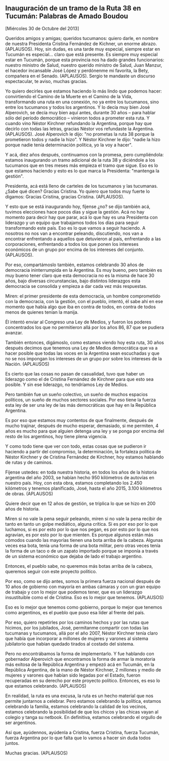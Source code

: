 Inauguración de un tramo de la Ruta 38 en Tucumán: Palabras de Amado Boudou
---------------------------------------------------------------------------

[Miércoles 30 de Octubre del 2013]

Queridos amigos y amigas; queridos tucumanos: quiero darle, en nombre de
nuestra Presidenta Cristina Fernández de Kichner, un enorme abrazo.
(APLAUSOS). Hoy, sin dudas, es una tarde muy especial, siempre estar en
Tucumán es especial... claro que está presente. Es siempre muy especial
estar en Tucumán, porque esta provincia nos ha dado grandes
funcionarios: nuestro ministro de Salud, nuestro querido ministro de
Salud, Juan Manzur, el hacedor incansable José López y perdónenme mi
favorita, la Bety, compañera en el Senado. (APLAUSOS). Sergio te
mandaste un discurso espectacular, te aviso, muchas gracias.

Yo quiero decirles que estamos haciendo lo más lindo que podemos hacer:
convirtiendo el Camino de la Muerte en el Camino de la Vida,
transformando una ruta en una conexión, no ya entre los tucumanos, sino
entre los tucumanos y todos los argentinos. Y lo decía muy bien José
Alperovich, se decía muy bien aquí antes, durante 30 años – para hablar
sólo del período democrático – vinieron todos a prometer esta ruta. Y
cuando vino Néstor Kirchner refundando la Argentina, porque hay que
decirlo con todas las letras, gracias Néstor vos refundaste la
Argentina. (APLAUSOS). José Alperovich le dijo: "no prometas la ruta 38
porque la prometieron todos y nadie la hizo". Y Néstor Kirchner le dijo:
"nadie la hizo porque nadie tenía determinación política, yo la voy a
hacer".

Y acá, diez años después, continuamos con la promesa, pero cumpliéndola:
estamos inaugurando un tramo adicional de la ruta 38 y diciéndole a los
tucumanos que en tres meses más empieza el tramo que sigue. Eso es lo
que estamos haciendo y esto es lo que marca la Presidenta: "mantenga la
gestión".

Presidenta, acá está lleno de carteles de los tucumanos y las tucumanas.
¿Sabe qué dicen? Gracias Cristina. Yo quiero que todos muy fuerte lo
digamos: Gracias Cristina, gracias Cristina. (APLAUSOS).

Y esto que se está inaugurando hoy, fíjense ¿no? se dijo también acá,
tuvimos elecciones hace pocos días y sigue la gestión. Acá no hay
momento para decir hay que parar, acá lo que hay es una Presidenta con
liderazgo y un equipo que trabajamos todos los días para seguir
transformando este país. Eso es lo que vamos a seguir haciendo. A
nosotros no nos van a encontrar peleando, discutiendo, nos van a
encontrar enfrentando a aquellos que detuvieron al país, enfrentando a
las corporaciones, enfrentando a todos los que ponen los intereses
económicos de un grupo por encima de los intereses del conjunto.
(APLAUSOS).

Por eso, compartámoslo también, estamos celebrando 30 años de democracia
ininterrumpida en la Argentina. Es muy bueno, pero también es muy bueno
tener claro que esta democracia no es la misma de hace 30 años, bajo
diversas circunstancias, bajo distintos liderazgos esta democracia se
consolida y empieza a dar cada vez más respuestas.

Miren: el primer presidente de esta democracia, un hombre comprometido
con la democracia, con la gestión, con el pueblo, intentó, él sabe ahí
en ese momento que había algo que iba en contra de todos, en contra de
todos menos de quienes tenían la manija.

Él intentó enviar al Congreso una Ley de Medios, y fueron los poderes
concentrados los que no permitieron allá por los años 86, 87 que se
pudiera avanzar.

También entonces, digámoslo, como estamos viendo hoy esta ruta, 30 años
después decimos que tenemos una Ley de Medios democrática que va a hacer
posible que todas las voces en la Argentina sean escuchadas y que no se
nos impongan los intereses de un grupo por sobre los intereses de la
Nación. (APLAUSOS)

Es cierto que las cosas no pasan de casualidad, tuvo que haber un
liderazgo como el de Cristina Fernández de Kirchner para que esto sea
posible. Y sin ese liderazgo, no tendríamos Ley de Medios.

Pero también fue un sueño colectivo, un sueño de muchos espacios
políticos, un sueño de muchos sectores sociales. Por eso tiene la fuerza
esta ley de ser una ley de las más democráticas que hay en la República
Argentina.

Es por eso que estamos muy contentos de que finalmente, después de mucho
trajinar, después de mucho esperar, demasiado, si me permiten, 4 años es
mucho para que alguien detenga una ley y se ponga por encima del resto
de los argentinos, hoy tiene plena vigencia.

Y como todo tiene que ver con todo, estas cosas que se pudieron ir
haciendo a partir del compromiso, la determinación, la fortaleza
política de Néstor Kirchner y de Cristina Fernández de Kirchner, hoy
estamos hablando de rutas y de caminos.

Fíjense ustedes: en toda nuestra historia, en todos los años de la
historia argentina del año 2003, se habían hecho 950 kilómetros de
autovías en nuestro país. Hoy, con esta obra, estamos completando los
2.450 kilómetros y tenemos planificado, José, hasta el año 2015, 3.100
kilómetros de obras. (APLAUSOS)

Quiere decir que en 12 años de gestión, se triplica lo que se hizo en
200 años de historia.

Miren si no vale la pena seguir peleando, miren si no vale la pena
recibir de tanto en tanto un golpe mediático, alguna crítica. Si es por
eso por lo que luchamos, si es por esto por lo que nos pegan, es por
esto por lo que nos agravian, es por esto por lo que mienten. Es porque
algunos están más cómodos cuando las mayorías tienen una bota arriba de
la cabeza. Algunas veces esa bota, tenía una forma de una bota militar,
pero otras veces tenía la forma de un taco o de un zapato importado
porque se imponía a través de un sistema económico que dejaba de lado el
trabajo argentino.

Entonces, el pueblo sabe, no queremos más botas arriba de la cabeza,
queremos seguir con este proyecto político.

Por eso, como se dijo antes, somos la primera fuerza nacional después de
10 años de gobierno con mayoría en ambas cámaras y con un gran equipo de
trabajo y con lo mejor que podemos tener, que es un liderazgo
insustituible como el de Cristina. Eso es lo mejor que tenemos.
(APLAUSOS)

Eso es lo mejor que tenemos como gobierno, porque lo mejor que tenemos
como argentinos, es el pueblo que puso esa líder al frente del país.

Por eso, quiero repetirles por los caminos hechos y por las rutas que
hicimos, por los jubilados, José, permítanme compartir con todas las
tucumanas y tucumanos, allá por el año 2007, Néstor Kirchner tenía claro
que había que incorporar a millones de mujeres y varones al sistema
jubilatorio que habían quedado tirados al costado del sistema.

Pero no encontrábamos la forma de implementarlo. Y fue hablando con
gobernador Alperovich que encontramos la forma de armar la moratoria más
exitosa de la República Argentina y empezó acá en Tucumán, en la
República Argentina, de la mano de Néstor Kirchner, 2 millones y medio
de mujeres y varones que habían sido legadas por el Estado, fueron
recuperadas en su derecho por este proyecto político. Entonces, es eso
lo que estamos celebrando. (APLAUSOS)

En realidad, la ruta es una excusa, la ruta es un hecho material que nos
permite juntarnos a celebrar. Pero estamos celebrando la política,
estamos celebrando la familia, estamos celebrando la calidad de los
vecinos, estamos celebrando la posibilidad de que los chicos y las
chicas vayan al colegio y tanga su netbook. En definitiva, estamos
celebrando el orgullo de ser argentinos.

Así que, ayúdennos, ayúdenla a Cristina, fuerza Cristina, fuerza
Tucumán, fuerza Argentina por lo que falta que lo vamos a hacer sin duda
todos juntos.

Muchas gracias. (APLAUSOS)
